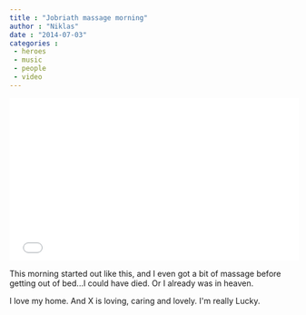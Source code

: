 ```yaml
---
title : "Jobriath massage morning"
author : "Niklas"
date : "2014-07-03"
categories : 
 - heroes
 - music
 - people
 - video
---
```


<iframe width="510" height="287" src="//www.youtube-nocookie.com/embed/61HkmpUvldc" frameborder="0" allowfullscreen></iframe>

This morning started out like this, and I even got a bit of massage before getting out of bed...I could have died. Or I already was in heaven.

I love my home. And X is loving, caring and lovely. I'm really Lucky.
